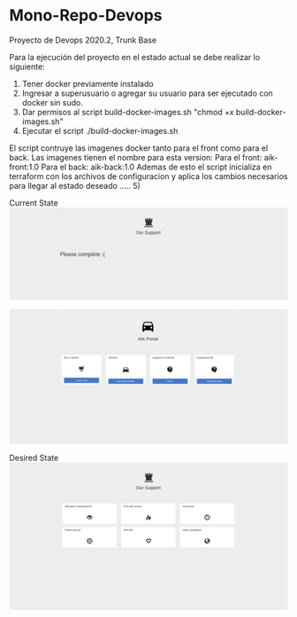 # Mono-Repo-Devops
Proyecto de Devops 2020.2, Trunk Base

Para la ejecución del proyecto en el estado actual se debe realizar lo siguiente:

1) Tener docker previamente instalado
2) Ingresar a superusuario o agregar su usuario para ser ejecutado con docker sin sudo.
3) Dar permisos al script build-docker-images.sh "chmod +x build-docker-images.sh"
4) Ejecutar el script ./build-docker-images.sh

El script contruye las imagenes docker tanto para el front como para el back.
Las imagenes tienen el nombre para esta version:
Para el front: aik-front:1.0
Para el back: aik-back:1.0
Ademas de esto el script inicializa en terraform con los archivos de configuracion y aplica los cambios necesarios para llegar al estado deseado
.....
5) 

Current State
![Current state](aik-front/images/3.png)

![Current state](aik-front/images/2.png)

Desired State
![Desired state](aik-front/images/1.png)

